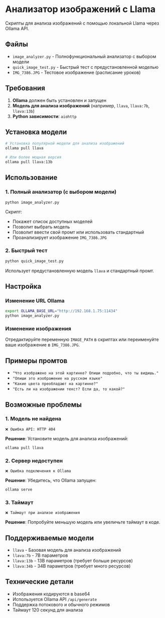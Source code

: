 # Анализатор изображений с Llama

Скрипты для анализа изображений с помощью локальной Llama через Ollama API.

## Файлы

- `image_analyzer.py` - Полнофункциональный анализатор с выбором модели
- `quick_image_test.py` - Быстрый тест с предустановленной моделью
- `IMG_7386.JPG` - Тестовое изображение (расписание уроков)

## Требования

1. **Ollama** должен быть установлен и запущен
2. **Модель для анализа изображений** (например, `llava`, `llava:7b`, `llava:13b`)
3. **Python зависимости**: `aiohttp`

## Установка модели

```bash
# Установка популярной модели для анализа изображений
ollama pull llava

# Или более мощная версия
ollama pull llava:13b
```

## Использование

### 1. Полный анализатор (с выбором модели)

```bash
python image_analyzer.py
```

Скрипт:
- Покажет список доступных моделей
- Позволит выбрать модель
- Позволит ввести свой промт или использовать стандартный
- Проанализирует изображение `IMG_7386.JPG`

### 2. Быстрый тест

```bash
python quick_image_test.py
```

Использует предустановленную модель `llava` и стандартный промт.

## Настройка

### Изменение URL Ollama

```bash
export OLLAMA_BASE_URL="http://192.168.1.75:11434"
python image_analyzer.py
```

### Изменение изображения

Отредактируйте переменную `IMAGE_PATH` в скриптах или переименуйте ваше изображение в `IMG_7386.JPG`.

## Примеры промтов

- `"Что изображено на этой картинке? Опиши подробно, что ты видишь."`
- `"Опиши это изображение на русском языке"`
- `"Какие цвета преобладают на картинке?"`
- `"Есть ли на изображении текст? Если да, то какой?"`

## Возможные проблемы

### 1. Модель не найдена
```
❌ Ошибка API: HTTP 404
```
**Решение**: Установите модель для анализа изображений:
```bash
ollama pull llava
```

### 2. Сервер недоступен
```
❌ Ошибка подключения к Ollama
```
**Решение**: Убедитесь, что Ollama запущен:
```bash
ollama serve
```

### 3. Таймаут
```
❌ Таймаут при анализе изображения
```
**Решение**: Попробуйте меньшую модель или увеличьте таймаут в коде.

## Поддерживаемые модели

- `llava` - Базовая модель для анализа изображений
- `llava:7b` - 7B параметров
- `llava:13b` - 13B параметров (требует больше ресурсов)
- `llava:34b` - 34B параметров (требует много ресурсов)

## Технические детали

- Изображения кодируются в base64
- Используется Ollama API `/api/generate`
- Поддержка потокового и обычного режимов
- Таймаут 120 секунд для анализа
